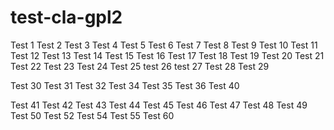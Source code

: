 # test-cla-gpl2

Test 1
Test 2
Test 3
Test 4
Test 5
Test 6
Test 7
Test 8
Test 9
Test 10
Test 11
Test 12
Test 13
Test 14
Test 15
Test 16
Test 17
Test 18
Test 19
Test 20
Test 21
Test 22
Test 23
Test 24
Test 25
test 26
test 27
Test 28
Test 29

Test 30
Test 31
Test 32
Test 34
Test 35
Test 36
Test 40

Test 41
Test 42
Test 43
Test 44
Test 45
Test 46
Test 47
Test 48
Test 49
Test 50
Test 52
Test 54
Test 55
Test 60
